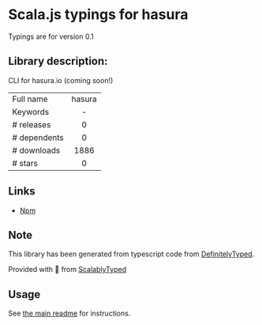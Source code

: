 
# Scala.js typings for hasura

Typings are for version 0.1

## Library description:
CLI for hasura.io (coming soon!)

|                    |                 |
| ------------------ | :-------------: |
| Full name          | hasura |
| Keywords           | - |
| # releases         | 0 |
| # dependents       | 0 |
| # downloads        | 1886 |
| # stars            | 0 |

## Links
- [Npm](https://www.npmjs.com/package/hasura)
    


## Note
This library has been generated from typescript code from [DefinitelyTyped](https://definitelytyped.org).

Provided with :purple_heart: from [ScalablyTyped](https://github.com/oyvindberg/ScalablyTyped)

## Usage
See [the main readme](../../readme.md) for instructions.


